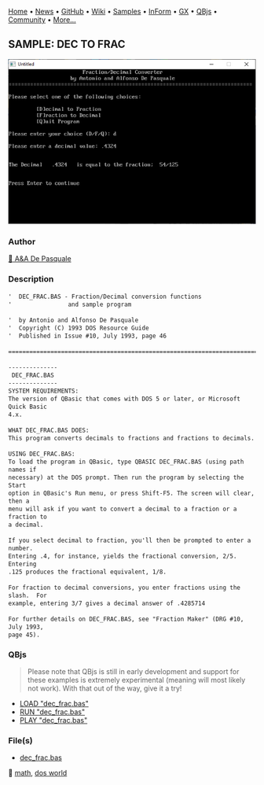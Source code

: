 [Home](https://qb64.com) • [News](../../news.md) • [GitHub](https://github.com/QB64Official/qb64) • [Wiki](https://github.com/QB64Official/qb64/wiki) • [Samples](../../samples.md) • [InForm](../../inform.md) • [GX](../../gx.md) • [QBjs](../../qbjs.md) • [Community](../../community.md) • [More...](../../more.md)

## SAMPLE: DEC TO FRAC

![screenshot.png](img/screenshot.png)

### Author

[🐝 A&A De Pasquale](../a&a-de-pasquale.md) 

### Description

```text
'  DEC_FRAC.BAS - Fraction/Decimal conversion functions
'                and sample program

'  by Antonio and Alfonso De Pasquale
'  Copyright (C) 1993 DOS Resource Guide
'  Published in Issue #10, July 1993, page 46

==============================================================================

--------------
 DEC_FRAC.BAS
--------------
SYSTEM REQUIREMENTS:
The version of QBasic that comes with DOS 5 or later, or Microsoft Quick Basic 
4.x.

WHAT DEC_FRAC.BAS DOES:
This program converts decimals to fractions and fractions to decimals.

USING DEC_FRAC.BAS:
To load the program in QBasic, type QBASIC DEC_FRAC.BAS (using path names if 
necessary) at the DOS prompt. Then run the program by selecting the Start 
option in QBasic's Run menu, or press Shift-F5. The screen will clear, then a 
menu will ask if you want to convert a decimal to a fraction or a fraction to 
a decimal.

If you select decimal to fraction, you'll then be prompted to enter a number.  
Entering .4, for instance, yields the fractional conversion, 2/5.  Entering 
.125 produces the fractional equivalent, 1/8.

For fraction to decimal conversions, you enter fractions using the slash.  For 
example, entering 3/7 gives a decimal answer of .4285714

For further details on DEC_FRAC.BAS, see "Fraction Maker" (DRG #10, July 1993, 
page 45).
```

### QBjs

> Please note that QBjs is still in early development and support for these examples is extremely experimental (meaning will most likely not work). With that out of the way, give it a try!

* [LOAD "dec_frac.bas"](https://v6p9d9t4.ssl.hwcdn.net/html/6029471/index.html?src=https://qb64.com/samples/dec-to-frac/src/dec_frac.bas)
* [RUN "dec_frac.bas"](https://v6p9d9t4.ssl.hwcdn.net/html/6029471/index.html?mode=auto&src=https://qb64.com/samples/dec-to-frac/src/dec_frac.bas)
* [PLAY "dec_frac.bas"](https://v6p9d9t4.ssl.hwcdn.net/html/6029471/index.html?mode=play&src=https://qb64.com/samples/dec-to-frac/src/dec_frac.bas)

### File(s)

* [dec_frac.bas](src/dec_frac.bas)

🔗 [math](../math.md), [dos world](../dos-world.md)
